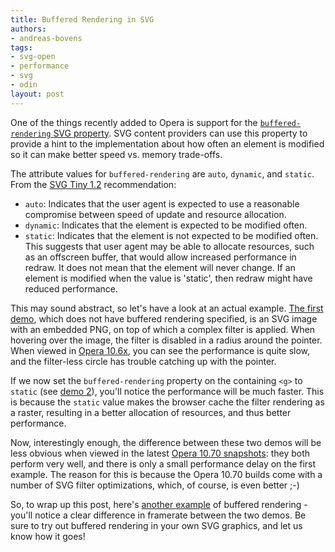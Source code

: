 ```yaml
---
title: Buffered Rendering in SVG
authors:
- andreas-bovens
tags:
- svg-open
- performance
- svg
- odin
layout: post
---
```

<p>One of the things recently added to Opera is support for the <a href="http://www.w3.org/TR/SVGTiny12/painting.html#BufferedRenderingProperty"><code>buffered-rendering</code> SVG property</a>. SVG content providers can use this property to provide a hint to the implementation about how often an element is modified so it can make better speed vs. memory trade-offs.</p>
<p>The attribute values for <code>buffered-rendering</code> are <code>auto</code>, <code>dynamic</code>, and <code>static</code>. From the <a href="http://www.w3.org/TR/SVGTiny12/painting.html#BufferedRenderingProperty">SVG Tiny 1.2</a> recommendation:</p>
<ul>
<li><code>auto</code>: Indicates that the user agent is expected to use a reasonable compromise between speed of update and resource allocation.</li>
<li><code>dynamic</code>: Indicates that the element is expected to be modified often.</li>
<li><code>static</code>: Indicates that the element is not expected to be modified often. This suggests that user agent may be able to allocate resources, such as an offscreen buffer, that would allow increased performance in redraw. It does not mean that the element will never change. If an element is modified when the value is &#39;static&#39;, then redraw might have reduced performance.</li>
</ul>
<p>This may sound abstract, so let&#39;s have a look at an actual example. <a href="http://people.opera.com/andreasb/demos/demos_svgopen2010/bufferedrendering2/highlight-default.svg">The first demo</a>, which does not have buffered rendering specified, is an SVG image with an embedded PNG, on top of which a complex filter is applied. When hovering over the image, the filter is disabled in a radius around the pointer. When viewed in <a href="http://www.opera.com/browser/">Opera 10.6x</a>, you can see the performance is quite slow, and the filter-less circle has trouble catching up with the pointer.</p>
<p>If we now set the <code>buffered-rendering</code> property on the containing <code>&lt;g&gt;</code> to <code>static</code> (see <a href="http://people.opera.com/andreasb/demos/demos_svgopen2010/bufferedrendering2/highlight-static.svg">demo 2</a>), you&#39;ll notice the performance will be much faster. This is because the <code>static</code> value makes the browser cache the filter rendering as a raster, resulting in a better allocation of resources, and thus better performance.</p>
<p>Now, interestingly enough, the difference between these two demos will be less obvious when viewed in the latest <a href="http://my.opera.com/desktopteam/blog/">Opera 10.70 snapshots</a>: they both perform very well, and there is only a small performance delay on the first example. The reason for this is because the Opera 10.70 builds come with a number of SVG filter optimizations, which, of course, is even better ;-)</p>
<p>So, to wrap up this post, here&#39;s <a href="http://people.opera.com/andreasb/demos/demos_svgopen2010/bufferedrendering/">another example</a> of buffered rendering - you&#39;ll notice a clear difference in framerate between the two demos. Be sure to try out buffered rendering in your own SVG graphics, and let us know how it goes!</p>
